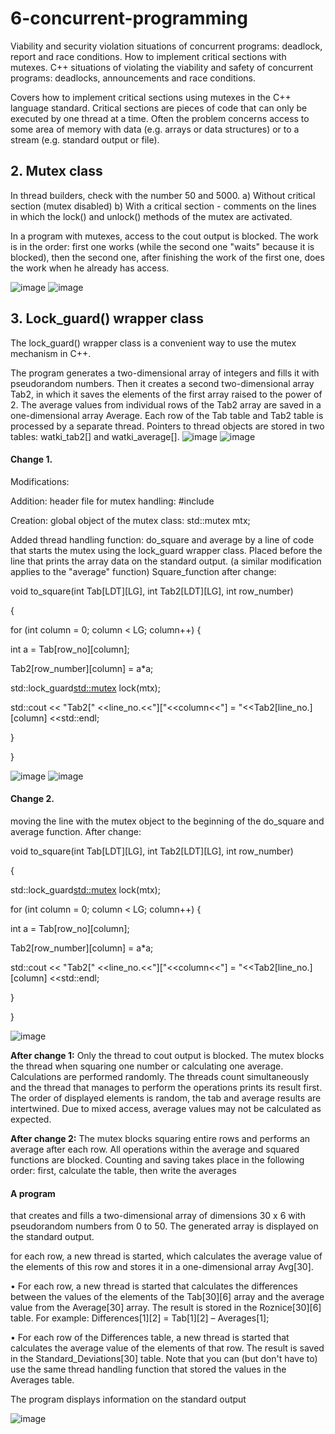 # 6-concurrent-programming
Viability and security violation situations of concurrent programs: deadlock, report and race conditions. How to implement critical sections with mutexes. C++
situations of violating the viability and safety of concurrent programs: deadlocks, announcements and race conditions.

Covers how to implement critical sections using mutexes in the C++ language standard. Critical sections are pieces of code that can only be executed by one thread at a time. Often the problem concerns access to some area of memory with data (e.g. arrays or data structures) or to a stream (e.g. standard output or file).
 
## 2. Mutex class
In thread builders, check with the number 50 and 5000.
a) Without critical section (mutex disabled)
b) With a critical section - comments on the lines in which the lock() and unlock() methods of the mutex are activated.

In a program with mutexes, access to the cout output is blocked. The work is in the order: first one works (while the second one "waits" because it is blocked), then the second one, after finishing the work of the first one, does the work when he already has access.

![image](https://github.com/AsiaEwa/6-concurrent-programming/assets/101841759/5e28b94a-4211-4433-aec0-4b39d6d12fb2)
![image](https://github.com/AsiaEwa/6-concurrent-programming/assets/101841759/f3c79c98-9aca-4ba6-a051-e55e626b7145)

## 3. Lock_guard() wrapper class
The lock_guard() wrapper class is a convenient way to use the mutex mechanism in C++.

The program generates a two-dimensional array of integers and fills it with pseudorandom numbers. Then it creates a second two-dimensional array Tab2, in which it saves the elements of the first array raised to the power of 2. The average values from individual rows of the Tab2 array are saved in a one-dimensional array Average.
Each row of the Tab table and Tab2 table is processed by a separate thread. Pointers to thread objects are stored in two tables: watki_tab2[] and watki_average[].
![image](https://github.com/AsiaEwa/6-concurrent-programming/assets/101841759/492b3519-8cc4-4d1f-8283-70a76020bc20)
![image](https://github.com/AsiaEwa/6-concurrent-programming/assets/101841759/6cdc115b-781a-485a-a77b-11edd2486fd5)

#### Change 1.
Modifications:

Addition: header file for mutex handling:
#include <mutex>

Creation:
global object of the mutex class:
std::mutex mtx;

Added thread handling function: do_square and average by a line of code that starts the mutex using the lock_guard wrapper class.
Placed before the line that prints the array data on the standard output. (a similar modification applies to the "average" function) Square_function after change:

void to_square(int Tab[LDT][LG], int Tab2[LDT][LG], int row_number)

{

for (int column = 0; column < LG; column++) {

int a = Tab[row_no][column];

Tab2[row_number][column] = a*a;

std::lock_guard<std::mutex> lock(mtx);

std::cout << "Tab2[" <<line_no.<<"]["<<column<<"] = "<<Tab2[line_no.][column] <<std::endl;

}

}

![image](https://github.com/AsiaEwa/6-concurrent-programming/assets/101841759/c912067b-3d52-4767-ab13-c845700f3893)
![image](https://github.com/AsiaEwa/6-concurrent-programming/assets/101841759/c4c83930-fc21-4f38-8f63-97e8ae8c7999)

#### Change 2.
moving the line with the mutex object to the beginning of the do_square and average function.
After change:

void to_square(int Tab[LDT][LG], int Tab2[LDT][LG], int row_number)

{

std::lock_guard<std::mutex> lock(mtx);

for (int column = 0; column < LG; column++) {

int a = Tab[row_no][column];

Tab2[row_number][column] = a*a;

std::cout << "Tab2[" <<line_no.<<"]["<<column<<"] = "<<Tab2[line_no.][column] <<std::endl;

}

}

![image](https://github.com/AsiaEwa/6-concurrent-programming/assets/101841759/d37b30cd-7d2b-4d01-893f-36716179d69d)

**After change 1:** Only the thread to cout output is blocked. The mutex blocks the thread when squaring one number or calculating one average. Calculations are performed randomly. The threads count simultaneously and the thread that manages to perform the operations prints its result first. The order of displayed elements is random, the tab and average results are intertwined. Due to mixed access, average values may not be calculated as expected.

**After change 2:** The mutex blocks squaring entire rows and performs an average after each row. All operations within the average and squared functions are blocked. Counting and saving takes place in the following order: first, calculate the table, then write the averages

#### A program 
that creates and fills a two-dimensional array of dimensions 30 x 6 with pseudorandom numbers from 0 to 50. The generated array is displayed on the standard output.

for each row, a new thread is started, which calculates the average value of the elements of this row and stores it in a one-dimensional array Avg[30].

• For each row, a new thread is started that calculates the differences between the values of the elements of the Tab[30][6] array and the average value from the Average[30] array. The result is stored in the Roznice[30][6] table. For example: Differences[1][2] = Tab[1][2] – Averages[1];

• For each row of the Differences table, a new thread is started that calculates the average value of the elements of that row. The result is saved in the Standard_Deviations[30] table. Note that you can (but don't have to) use the same thread handling function that stored the values in the Averages table.

The program displays information on the standard output

![image](https://github.com/AsiaEwa/6-concurrent-programming/assets/101841759/4f61f65f-270f-416b-a49f-c4a98f7caf2a)
